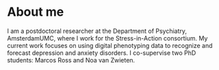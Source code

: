 # About me

I am a postdoctoral researcher at the Department of Psychiatry, AmsterdamUMC, where I work for the Stress-in-Action consortium. My current work focuses on using digital phenotyping data to recognize and forecast depression and anxiety disorders. I co-supervise two PhD students: Marcos Ross and Noa van Zwieten.
